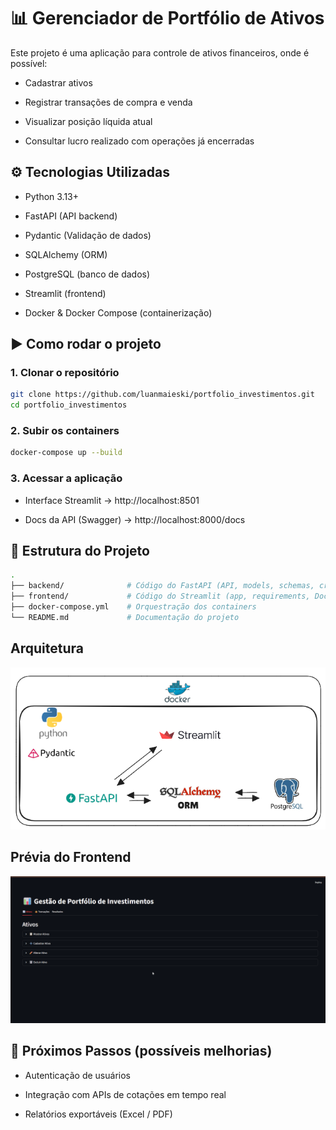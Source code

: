 # 📊 Gerenciador de Portfólio de Ativos
Este projeto é uma aplicação para controle de ativos financeiros, onde é possível:

- Cadastrar ativos

- Registrar transações de compra e venda

- Visualizar posição líquida atual

- Consultar lucro realizado com operações já encerradas

## ⚙️ Tecnologias Utilizadas
- Python 3.13+

- FastAPI (API backend)

- Pydantic (Validação de dados)

- SQLAlchemy (ORM)

- PostgreSQL (banco de dados)

- Streamlit (frontend)

- Docker & Docker Compose (containerização)

## ▶️ Como rodar o projeto
### 1. Clonar o repositório
```bash
git clone https://github.com/luanmaieski/portfolio_investimentos.git
cd portfolio_investimentos
```
### 2. Subir os containers
```bash
docker-compose up --build
```
### 3. Acessar a aplicação
- Interface Streamlit → http://localhost:8501

- Docs da API (Swagger) → http://localhost:8000/docs

## 📂 Estrutura do Projeto
```bash
.
├── backend/              # Código do FastAPI (API, models, schemas, crud, routers, Dockerfile)
├── frontend/             # Código do Streamlit (app, requirements, Dockerfile)
├── docker-compose.yml    # Orquestração dos containers
└── README.md             # Documentação do projeto
```
## Arquitetura
![arquitetura](Arq.png)
## Prévia do Frontend
![previa](crud.gif)

## 📌 Próximos Passos (possíveis melhorias)
- Autenticação de usuários

- Integração com APIs de cotações em tempo real

- Relatórios exportáveis (Excel / PDF)